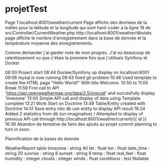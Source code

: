 # projetTest
Page 1
localhost:8001/weather/current
Page affiche des données de la météo pour la latitude et la longitude qui sont hard-coder a la ligne 19 de src/Controller/CurrentWeather.php
http://localhost:8001/weather/dbstats
page affiche le nombre d'enregistrement dans la base de donnée et la température moyenne des enregistrements.

Comme demander j'ai garder note de mon progres. J'ai eu beaucoup de ralentissement vu que c'étais la premiere foix que j'utilisais Symfony et Docker

06:00 Project start
08:44 Docker/Symfony up display on localhost:8001
09:06 mysql is now running
09:43 fixed git problem
10:46 Used template to create the HTML page "Hello World!" With title Welcome.
10:50 to 11:05 Break
11:59 First call to API 'https://api.openweathermap.org/data/2.5/onecall' and succesfully display 'timezone'
13:00 Simple API call and display of data using Template complete
13:21 Work Start on Doctrine
13:48 Table/Entity created with Doctrine
14:51 Save entry into db use entity to display API result
16:24 Added 2 statistics from db (un-imaginative) / Attempted to display of previous API call through http://localhost:8001/weather/current/{{ id }}
16:36 Abandon de tentative de faire des ajouts au projet commit planning to turn in soon.

Plannification de la bases de donnée

WeatherReport table
timezone : string 40
lat : float
lon : float
date_time : string 20
sunrise : string 8
sunset : string 8
temp : float
real_feel : float
humidity : integer
clouds : integer
winds : float
conditions : text Nullable
